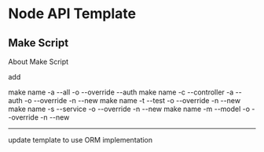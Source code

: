 # Node API Template

## Make Script

About Make Script

add

make name -a --all -o --override --auth
make name -c --controller -a --auth -o --override -n --new
make name -t --test -o --override -n --new
make name -s --service -o --override -n --new
make name -m --model -o --override -n --new

---

update template to use ORM implementation
